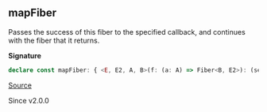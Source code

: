 ## mapFiber

Passes the success of this fiber to the specified callback, and continues
with the fiber that it returns.

**Signature**

```ts
declare const mapFiber: { <E, E2, A, B>(f: (a: A) => Fiber<B, E2>): (self: Fiber<A, E>) => Effect.Effect<Fiber<B, E | E2>>; <A, E, E2, B>(self: Fiber<A, E>, f: (a: A) => Fiber<B, E2>): Effect.Effect<Fiber<B, E | E2>>; }
```

[Source](https://github.com/Effect-TS/effect/tree/main/packages/effect/src/Fiber.ts#L568)

Since v2.0.0